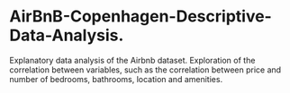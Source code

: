 # AirBnB-Copenhagen-Descriptive-Data-Analysis.

Explanatory data analysis of the Airbnb dataset. Exploration of the correlation between variables, such as the correlation between price and number of bedrooms, bathrooms, location and amenities.
